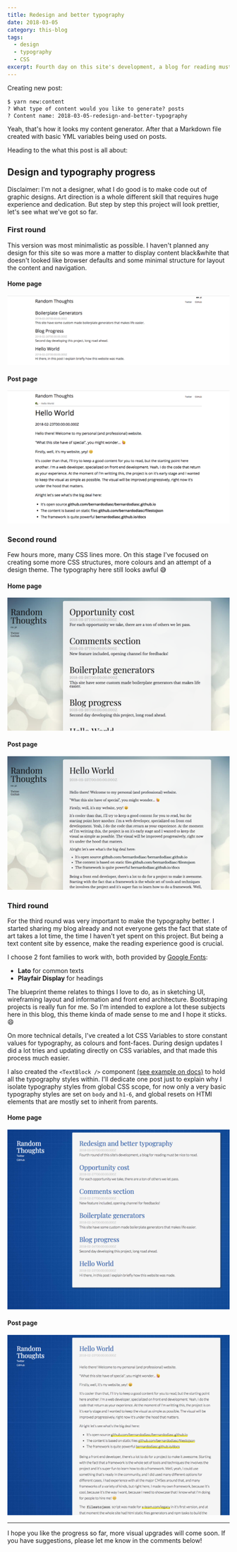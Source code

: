 ```yaml
---
title: Redesign and better typography
date: 2018-03-05
category: this-blog
tags:
  - design
  - typography
  - CSS
excerpt: Fourth day on this site's development, a blog for reading must be nice to read.
---
```


Creating new post:

```
$ yarn new:content
? What type of content would you like to generate? posts
? Content name: 2018-03-05-redesign-and-better-typography
```

Yeah, that's how it looks my content generator. After that a Markdown file created with basic YML variables being used on posts.

Heading to the what this post is all about:

## Design and typography progress

Disclaimer: I'm not a designer, what I do good is to make code out of graphic designs. Art direction is a whole different skill that requires huge experience and dedication. But step by step this project will look prettier, let's see what we've got so far.

### First round

This version was most minimalistic as possible. I haven't planned any design for this site so was more a matter to display content black&white that doesn't looked like browser defaults and some minimal structure for layout the content and navigation.

#### Home page

<a href="/content/posts/2018-03-05-redesign-and-better-typography/design-round1-home.png" target="_blank" rel="noopener noreferrer">
  <img alt="" src="/content/posts/2018-03-05-redesign-and-better-typography/design-round1-home.png" />
</a>

#### Post page

<a href="/content/posts/2018-03-05-redesign-and-better-typography/design-round1-post.png" target="_blank" rel="noopener noreferrer">
  <img alt="" src="/content/posts/2018-03-05-redesign-and-better-typography/design-round1-post.png" />
</a>

### Second round

Few hours more, many CSS lines more. On this stage I've focused on creating some more CSS structures, more colours and an attempt of a design theme. The typography here still looks awful 😅

#### Home page

<a href="/content/posts/2018-03-05-redesign-and-better-typography/design-round2-home.png" target="_blank" rel="noopener noreferrer">
  <img alt="" src="/content/posts/2018-03-05-redesign-and-better-typography/design-round2-home.png" />
</a>

#### Post page

<a href="/content/posts/2018-03-05-redesign-and-better-typography/design-round2-post.png" target="_blank" rel="noopener noreferrer">
  <img alt="" src="/content/posts/2018-03-05-redesign-and-better-typography/design-round2-post.png" />
</a>

### Third round

For the third round was very important to make the typography better. I started sharing my blog already and not everyone gets the fact that state of art takes a lot time, the time I haven't yet spent on this project. But being a text content site by essence, make the reading experience good is crucial.

I choose 2 font families to work with, both provided by [Google Fonts](https://fonts.google.com/):

- **Lato** for common texts
- **Playfair Display** for headings

The blueprint theme relates to things I love to do, as in sketching UI, wireframing layout and information and front end architecture. Bootstraping projects is really fun for me. So I'm intended to explore a lot these subjects here in this blog, this theme kinda of made sense to me and I hope it sticks. 😄

On more technical details, I've created a lot CSS Variables to store constant values for typography, as colours and font-faces. During design updates I did a lot tries and updating directly on CSS variables, and that made this process much easier.

I also created the `<TextBlock />` component [(see example on docs)](https://bernardodiasc.github.io/docs/?selectedKind=Displays%2FTextBlock&selectedStory=Example) to hold all the typography styles within. I'll dedicate one post just to explain why I isolate typography styles from global CSS scope, for now only a very basic typography styles are set on `body` and `h1-6`, and global resets on HTMl elements that are mostly set to inherit from parents.

#### Home page

<a href="/content/posts/2018-03-05-redesign-and-better-typography/design-round3-home.png" target="_blank" rel="noopener noreferrer">
  <img alt="" src="/content/posts/2018-03-05-redesign-and-better-typography/design-round3-home.png" />
</a>

#### Post page

<a href="/content/posts/2018-03-05-redesign-and-better-typography/design-round3-post.png" target="_blank" rel="noopener noreferrer">
  <img alt="" src="/content/posts/2018-03-05-redesign-and-better-typography/design-round3-post.png" />
</a>

---

I hope you like the progress so far, more visual upgrades will come soon. If you have suggestions, please let me know in the comments below!
